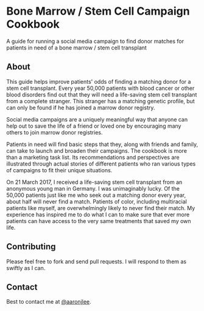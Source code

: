 # Bone Marrow / Stem Cell Campaign Cookbook
A guide for running a social media campaign to find donor matches for patients in need of a bone marrow / stem cell transplant

## About
This guide helps improve patients' odds of finding a matching donor for a stem cell transplant. Every year 50,000 patients with blood cancer or other blood disorders find out that they will need a life-saving stem cell transplant from a complete stranger. This stranger has a matching genetic profile, but can only be found if he has joined a marrow donor registry.

Social media campaigns are a uniquely meaningful way that anyone can help out to save the life of a friend or loved one by encouraging many others to join marrow donor registries.

Patients in need will find basic steps that they, along with friends and family, can take to launch and broaden their campaigns. The cookbook is more than a marketing task list. Its recommendations and perspectives are illustrated through actual stories of different patients who ran various types of campaigns to fit their unique situations.

On 21 March 2017, I received a life-saving stem cell transplant from an anonymous young man in Germany. I was unimaginably lucky. Of the 50,000 patients just like me who seek out a matching donor every year, about half will never find a match. Patients of color, including multiracial patients like myself, are overwhelmingly likely to never find their match. My experience has inspired me to do what I can to make sure that ever more patients can have access to the very same treatments that saved my own life.

## Contributing
Please feel free to fork and send pull requests. I will respond to them as swiftly as I can.

## Contact
Best to contact me at [@aaronjlee](https://twitter.com/aaronjlee).
